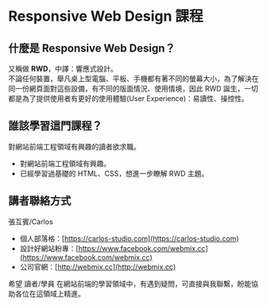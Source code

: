# Responsive Web Design 課程

## 什麼是 Responsive Web Design？

又稱做 **RWD**，中譯：響應式設計。  
不論任何裝置，舉凡桌上型電腦、平板、手機都有著不同的螢幕大小，為了解決在同一份網頁面對這些設備，有不同的版面情況、使用情境，因此 RWD 誕生，一切都是為了提供使用者有更好的使用體驗\(User Experience\)：易讀性、操控性。

## 誰該學習這門課程？

對網站前端工程領域有興趣的讀者欲求職。

* 對網站前端工程領域有興趣。
* 已經學習過基礎的 HTML、CSS，想進一步瞭解 RWD 主題。

## 講者聯絡方式

張互賓/Carlos

* 個人部落格：[https://carlos-studio.com](https://carlos-studio.com)
* 設計好網站粉專：[https://www.facebook.com/webmix.cc​](https://www.facebook.com/webmix.cc​)
* 公司官網：[http://webmix.cc](http://webmix.cc)

希望 讀者/學員 在網站前端的學習領域中，有遇到疑問，可直接與我聯繫，盼能協助各位在這領域上精進。

